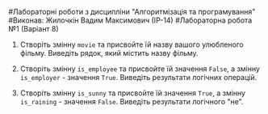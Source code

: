 #Лабораторні роботи з дисципліни "Алгоритмізація та програмування"
#Виконав: Жилочкін Вадим Максимович (ІР-14)
#Лабораторна робота №1 (Варіант 8)

1. Створіть змінну `movie` та присвойте їй назву вашого улюбленого фільму. Виведіть рядок, який містить назву фільму.

2. Створіть змінну `is_employee` та присвойте їй значення `False`, а змінну `is_employer` - значення `True`. Виведіть результати логічних операцій.

3. Створіть змінну `is_sunny` та присвойте їй значення `True`, а змінну `is_raining` - значення `False`. Виведіть результати логічного "не".
